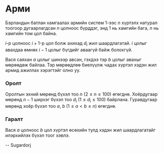 Арми
====
Бэрландын батлан хамгаалах армийн систем $1$-ээс $n$ хүртэлх натурал тоогоор дугаарлагдсан $n$ цолноос бүрддэг, энд $1$ нь хамгийн бага, $n$ нь хамгийн том цол байна.
 
$i$-р цолноос $i+1$-р цол болж ахихад $d_i$ жил шаардлагатай. $i$ цолыг авахдаа өмнөх $i-1$ цолыг бүгдийг аваагүй байж болохгүй.
 
Вася саяхан $a$ цолыг шинээр авсан, гэхдээ тэр $b$ цолыг авахыг мөрөөдөж байлаа. Тэр мөрөөдлөө биелүүлж чадах хүртэл хэдэн жил армид ажиллах хэрэгтэйг олно уу.  
 

### Оролт
Оролтын эхний мөрөнд бүхэл тоо $n$ ($2 ≤ n ≤ 100$) өгөгднө. Хоёрдугаар мөрөнд $n-1$ ширхэг бүхэл тоо $d_i$ ($1 ≤ d_i ≤ 100$) байрлана. Гуравдугаар мөрөнд хоёр бүхэл тоо $a$, $b$ ($1 ≤ a < b ≤n$) өгөгднө.


### Гаралт
Вася $a$ цолноос $b$ цол хүртэл өсөхийн тулд хэдэн жил шаардлагатайг илэрхийлэх бүхэл тоог хэвлэ.
 
-- Sugardorj
